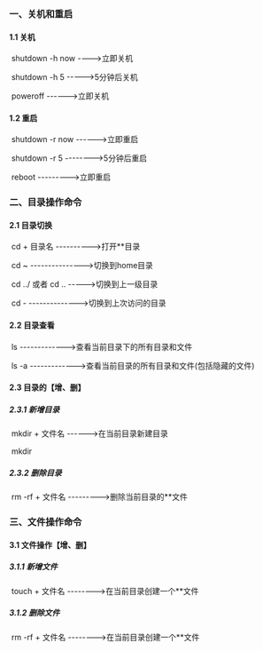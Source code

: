 ### 一、关机和重启

#### 1.1 关机

​	shutdown -h now   ---->立即关机

​	shutdown -h 5       ----->5分钟后关机

​	poweroff               ------>立即关机

#### 1.2  重启

​	shutdown -r now  ------>立即重启

​	shutdown -r 5     -------->5分钟后重启

​	reboot       	 	 --------->立即重启



### 二、目录操作命令

#### 2.1  目录切换

​	cd + 目录名   ---------->打开**目录

​	cd ~		 --------------->切换到home目录

​	cd ../ 或者 cd ..   ----->切换到上一级目录   

​	cd -           -------------->切换到上次访问的目录

#### 2.2  目录查看

​	ls           ------------->查看当前目录下的所有目录和文件

​	ls -a      ------------->查看当前目录的所有目录和文件(包括隐藏的文件)



#### 2.3  目录的【增、删】

##### 2.3.1  新增目录

​	mkdir  +  文件名     ------>在当前目录新建目录

​	mkdir 

##### 2.3.2  删除目录

​	rm  -rf  +  文件名      --------->删除当前目录的**文件



### 三、文件操作命令

#### 3.1  文件操作【增、删】

##### 3.1.1  新增文件

​	touch  +  文件名    -------->在当前目录创建一个**文件

##### 3.1.2  删除文件

​	rm   -rf   +  文件名    -------->在当前目录创建一个**文件



